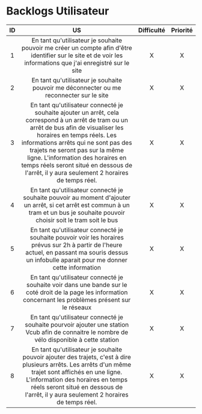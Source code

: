 # Backlogs Utilisateur

| ID | US | Difficulté | Priorité |
|:--:|:--:|:----------:|:--------:|
|1| En tant qu'utilisateur je souhaite pouvoir me créer un compte afin d'être identifier sur le site et de voir les informations que j'ai enregistré sur le site |X|X|
|2| En tant qu'utilisateur je souhaite pouvoir me déconnecter ou me reconnecter sur le site |X|X|
|3| En tant qu'utilisateur connecté je souhaite ajouter un arrêt, cela correspond à un arrêt de tram ou un arrêt de bus afin de visualiser les horaires en temps réels. Les informations arrêts qui ne sont pas des trajets ne seront pas sur la même ligne. L'information des horaires en temps réels seront situé en dessous  de l'arrêt, il y aura seulement 2 horaires de temps réel. |X|X|
|4| En tant qu'utilisateur connecté je souhaite pouvoir au moment d'ajouter un arrêt, si cet arrêt est commun à un tram et un bus je souhaite pouvoir choisir soit le tram soit le bus |X|X|
|5| En tant qu'utilisateur connecté je souhaite pouvoir voir les horaires prévus sur 2h à partir de l'heure actuel, en passant ma souris dessus un infobulle aparait pour me donner cette information |X|X|
|6| En tant qu'utilisateur connecté je souhaite voir dans une bande sur le coté droit de la page les information concernant les problèmes présent sur le réseaux |X|X|
|7| En tant qu'utilisateur connecté je souhaite pourvoir ajouter une station Vcub afin de connaitre le nombre de vélo disponible à cette station |X|X|
|8| En tant qu'utilisateur je souhaite pouvoir ajouter des trajets, c'est à dire plusieurs arrêts. Les arrêts d'un même trajet sont affichés en une ligne. L'information des horaires en temps réels seront situé en dessous  de l'arrêt, il y aura seulement 2 horaires de temps réel. |X|X|
